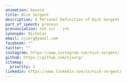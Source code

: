 ```yaml
---
animation: bounce
title: Nick Sergent
description: A Personal Definition of Nick Sergent
part_of_speech: pronoun
pronunciation: nɪk sɜr · jnt
synonyms: Nicholas
email: njserg@ymail.com
facebook: ""
twitter: ""
instagram: https://www.instagram.com/nick.sergent/
github: https://github.com/njserg/
sitemap:
  priority: 1
linkedin: https://www.linkedin.com/in/nick-sergent/
---
```

